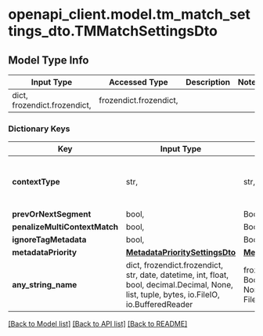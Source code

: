 # openapi_client.model.tm_match_settings_dto.TMMatchSettingsDto

## Model Type Info
Input Type | Accessed Type | Description | Notes
------------ | ------------- | ------------- | -------------
dict, frozendict.frozendict,  | frozendict.frozendict,  |  | 

### Dictionary Keys
Key | Input Type | Accessed Type | Description | Notes
------------ | ------------- | ------------- | ------------- | -------------
**contextType** | str,  | str,  | Default: PREV_AND_NEXT_SEGMENT | [optional] must be one of ["AUTO", "PREV_AND_NEXT_SEGMENT", "SEGMENT_KEY", "NO_CONTEXT", ] 
**prevOrNextSegment** | bool,  | BoolClass,  | Default: false | [optional] 
**penalizeMultiContextMatch** | bool,  | BoolClass,  | Default: false | [optional] 
**ignoreTagMetadata** | bool,  | BoolClass,  | Default: true | [optional] 
**metadataPriority** | [**MetadataPrioritySettingsDto**](MetadataPrioritySettingsDto.md) | [**MetadataPrioritySettingsDto**](MetadataPrioritySettingsDto.md) |  | [optional] 
**any_string_name** | dict, frozendict.frozendict, str, date, datetime, int, float, bool, decimal.Decimal, None, list, tuple, bytes, io.FileIO, io.BufferedReader | frozendict.frozendict, str, BoolClass, decimal.Decimal, NoneClass, tuple, bytes, FileIO | any string name can be used but the value must be the correct type | [optional]

[[Back to Model list]](../../README.md#documentation-for-models) [[Back to API list]](../../README.md#documentation-for-api-endpoints) [[Back to README]](../../README.md)

